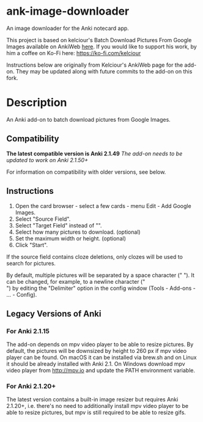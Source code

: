 # ank-image-downloader
An image downloader for the Anki notecard app.

This project is based on kelciour's Batch Download Pictures From Google Images available on AnkiWeb [here](https://ankiweb.net/shared/info/561924305). If you would like to support his work, by him a coffee on Ko-Fi here: https://ko-fi.com/kelciour

Instructions below are originally from Kelciour's AnkiWeb page for the add-on. They may be updated along with future commits to the add-on on this fork.

# Description
An Anki add-on to batch download pictures from Google Images.

## Compatibility
**The latest compatible version is Anki 2.1.49**
*The add-on needs to be updated to work on Anki 2.1.50+*

For information on compatibility with older versions, see below.

## Instructions
1. Open the card browser - select a few cards - menu Edit - Add Google Images.
2. Select "Source Field".
3. Select "Target Field" instead of "<ignored>".
4. Select how many pictures to download. (optional)
5. Set the maximum width or height. (optional)
6. Click "Start".

If the source field contains cloze deletions, only clozes will be used to search for pictures.

By default, multiple pictures will be separated by a space character (" "). It can be changed, for example, to a newline character ("<br>") by editing the "Delimiter" option in the config window (Tools - Add-ons - ... - Config).

## Legacy Versions of Anki
### For Anki 2.1.15
The add-on depends on mpv video player to be able to resize pictures. By default, the pictures will be downsized by height to 260 px if mpv video player can be found. On macOS it can be installed via brew.sh and on Linux it should be already installed with Anki 2.1. On Windows download mpv video player from http://mpv.io and update the PATH environment variable.

### For Anki 2.1.20+
The latest version contains a built-in image resizer but requires Anki 2.1.20+, i.e. there's no need to additionally install mpv video player to be able to resize pictures, but mpv is still required to be able to resize gifs.
